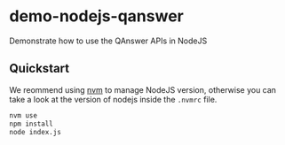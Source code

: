# demo-nodejs-qanswer
Demonstrate  how to use the QAnswer APIs in NodeJS

## Quickstart

We reommend using [nvm](https://github.com/nvm-sh/nvm) to manage NodeJS version, otherwise you can take a look at the version of nodejs inside the `.nvmrc` file.

```bash
nvm use
npm install
node index.js
```
